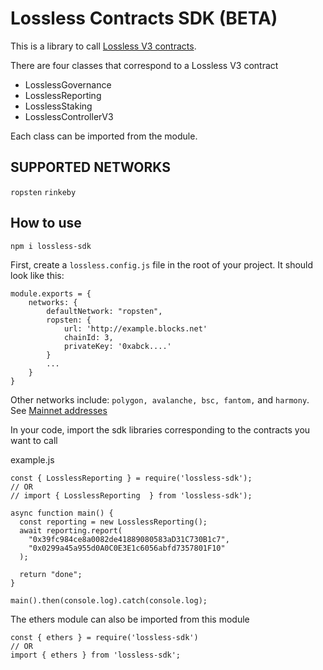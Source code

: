 # Lossless Contracts SDK (BETA)

This is a library to call [Lossless V3 contracts](https://github.com/Lossless-Cash/lossless-v3).

There are four classes that correspond to a Lossless V3 contract

- LosslessGovernance
- LosslessReporting
- LosslessStaking
- LosslessControllerV3

Each class can be imported from the module.

## SUPPORTED NETWORKS

`ropsten`
`rinkeby`

## How to use

```
npm i lossless-sdk
```

First, create a `lossless.config.js` file in the root of your project. It should look like this:

```
module.exports = {
    networks: {
        defaultNetwork: "ropsten",
        ropsten: {
            url: 'http://example.blocks.net'
            chainId: 3,
            privateKey: '0xabck....'
        }
        ...
    }
}
```

Other networks include: `polygon, avalanche, bsc, fantom,` and `harmony`.
See [Mainnet addresses](https://lossless-cash.gitbook.io/lossless/technical-reference/lossless-controller/deployments)

In your code, import the sdk libraries corresponding to the contracts you want to call

example.js

```
const { LosslessReporting } = require('lossless-sdk');
// OR
// import { LosslessReporting  } from 'lossless-sdk');

async function main() {
  const reporting = new LosslessReporting();
  await reporting.report(
    "0x39fc984ce8a0082de41889080583aD31C730B1c7",
    "0x0299a45a955d0A0C0E3E1c6056abfd7357801F10"
  );

  return "done";
}

main().then(console.log).catch(console.log);

```

The ethers module can also be imported from this module

```
const { ethers } = require('lossless-sdk')
// OR
import { ethers } from 'lossless-sdk';
```
